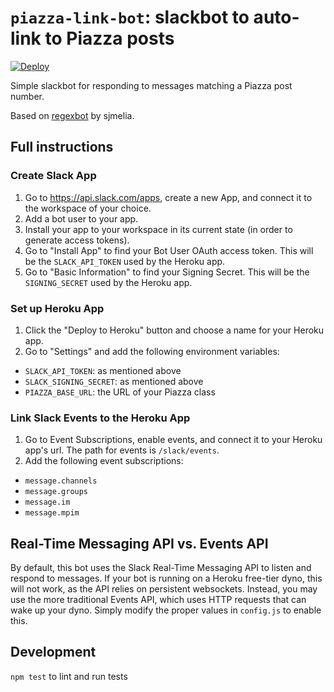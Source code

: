 `piazza-link-bot`: slackbot to auto-link to Piazza posts
==============================================

[![Deploy](https://www.herokucdn.com/deploy/button.svg)](https://heroku.com/deploy)

Simple slackbot for responding to messages matching a Piazza post number.

Based on [regexbot](https://github.com/sjmelia/regexbot) by sjmelia.

Full instructions
-----

### Create Slack App

1. Go to https://api.slack.com/apps, create a new App, and connect it to the workspace of your choice.
1. Add a bot user to your app.
1. Install your app to your workspace in its current state (in order to generate access tokens).
1. Go to "Install App" to find your Bot User OAuth access token. This will be the `SLACK_API_TOKEN` used by the Heroku app.
1. Go to "Basic Information" to find your Signing Secret. This will be the `SIGNING_SECRET` used by the Heroku app.

### Set up Heroku App

1. Click the "Deploy to Heroku" button and choose a name for your Heroku app.
1. Go to "Settings" and add the following environment variables:
- `SLACK_API_TOKEN`: as mentioned above
- `SLACK_SIGNING_SECRET`: as mentioned above
- `PIAZZA_BASE_URL`: the URL of your Piazza class

### Link Slack Events to the Heroku App

1. Go to Event Subscriptions, enable events, and connect it to your Heroku app's url. The path for events is `/slack/events`.
1. Add the following event subscriptions:
- `message.channels`
- `message.groups`
- `message.im`
- `message.mpim`


Real-Time Messaging API vs. Events API
--------------------------------------

By default, this bot uses the Slack Real-Time Messaging API to listen and respond to messages. If your bot is running on a Heroku free-tier dyno, this will not work, as the API relies on persistent websockets. Instead, you may use the more traditional Events API, which uses HTTP requests that can wake up your dyno. Simply modify the proper values in `config.js` to enable this.

Development
-----------

`npm test` to lint and run tests
